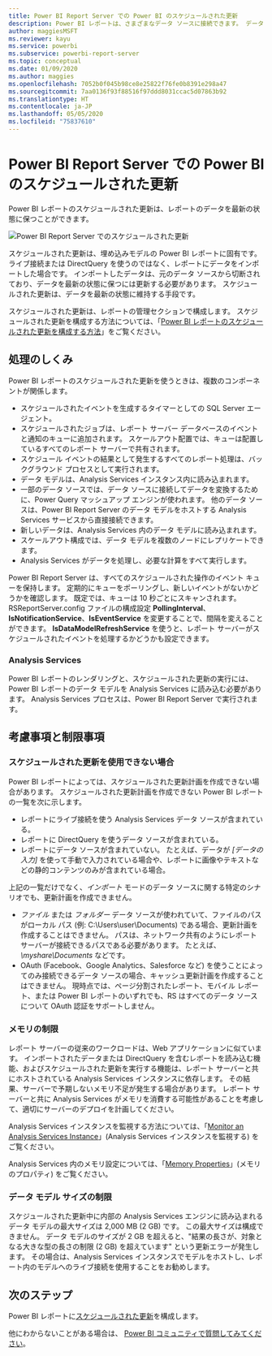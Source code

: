 ```yaml
---
title: Power BI Report Server での Power BI のスケジュールされた更新
description: Power BI レポートは、さまざまなデータ ソースに接続できます。 データの使い方に応じて、異なるデータ ソースを利用できます。
author: maggiesMSFT
ms.reviewer: kayu
ms.service: powerbi
ms.subservice: powerbi-report-server
ms.topic: conceptual
ms.date: 01/09/2020
ms.author: maggies
ms.openlocfilehash: 7052b0f045b98ce8e25822f76fe0b8391e298a47
ms.sourcegitcommit: 7aa0136f93f88516f97ddd8031ccac5d07863b92
ms.translationtype: HT
ms.contentlocale: ja-JP
ms.lasthandoff: 05/05/2020
ms.locfileid: "75837610"
---
```

# <a name="power-bi-report-scheduled-refresh-in-power-bi-report-server"></a>Power BI Report Server での Power BI のスケジュールされた更新
Power BI レポートのスケジュールされた更新は、レポートのデータを最新の状態に保つことができます。

![Power BI Report Server でのスケジュールされた更新](media/scheduled-refresh/scheduled-refresh-success.png)

スケジュールされた更新は、埋め込みモデルの Power BI レポートに固有です。 ライブ接続または DirectQuery を使うのではなく、レポートにデータをインポートした場合です。 インポートしたデータは、元のデータ ソースから切断されており、データを最新の状態に保つには更新する必要があります。 スケジュールされた更新は、データを最新の状態に維持する手段です。

スケジュールされた更新は、レポートの管理セクションで構成します。 スケジュールされた更新を構成する方法については、「[Power BI レポートのスケジュールされた更新を構成する方法](configure-scheduled-refresh.md)」をご覧ください。

## <a name="how-this-works"></a>処理のしくみ
Power BI レポートのスケジュールされた更新を使うときは、複数のコンポーネントが関係します。

* スケジュールされたイベントを生成するタイマーとしての SQL Server エージェント。
* スケジュールされたジョブは、レポート サーバー データベースのイベントと通知のキューに追加されます。 スケールアウト配置では、キューは配置しているすべてのレポート サーバーで共有されます。
* スケジュール イベントの結果として発生するすべてのレポート処理は、バックグラウンド プロセスとして実行されます。
* データ モデルは、Analysis Services インスタンス内に読み込まれます。
* 一部のデータ ソースでは、データ ソースに接続してデータを変換するために、Power Query マッシュアップ エンジンが使われます。 他のデータ ソースは、Power BI Report Server のデータ モデルをホストする Analysis Services サービスから直接接続できます。
* 新しいデータは、Analysis Services 内のデータ モデルに読み込まれます。
* スケールアウト構成では、データ モデルを複数のノードにレプリケートできます。
* Analysis Services がデータを処理し、必要な計算をすべて実行します。

Power BI Report Server は、すべてのスケジュールされた操作のイベント キューを保持します。 定期的にキューをポーリングし、新しいイベントがないかどうかを確認します。 既定では、キューは 10 秒ごとにスキャンされます。 RSReportServer.config ファイルの構成設定 **PollingInterval**、**IsNotificationService**、**IsEventService** を変更することで、間隔を変えることができます。 **IsDataModelRefreshService** を使うと、レポート サーバーがスケジュールされたイベントを処理するかどうかも設定できます。

### <a name="analysis-services"></a>Analysis Services
Power BI レポートのレンダリングと、スケジュールされた更新の実行には、Power BI レポートのデータ モデルを Analysis Services に読み込む必要があります。 Analysis Services プロセスは、Power BI Report Server で実行されます。

## <a name="considerations-and-limitations"></a>考慮事項と制限事項
### <a name="when-scheduled-refresh-cant-be-used"></a>スケジュールされた更新を使用できない場合
Power BI レポートによっては、スケジュールされた更新計画を作成できない場合があります。 スケジュールされた更新計画を作成できない Power BI レポートの一覧を次に示します。

* レポートにライブ接続を使う Analysis Services データ ソースが含まれている。
* レポートに DirectQuery を使うデータ ソースが含まれている。
* レポートにデータ ソースが含まれていない。 たとえば、データが *[データの入力]* を使って手動で入力されている場合や、レポートに画像やテキストなどの静的コンテンツのみが含まれている場合。

上記の一覧だけでなく、*インポート* モードのデータ ソースに関する特定のシナリオでも、更新計画を作成できません。

* *ファイル* または *フォルダー* データ ソースが使われていて、ファイルのパスがローカル パス (例: C:\Users\user\Documents) である場合、更新計画を作成することはできません。 パスは、ネットワーク共有のようにレポート サーバーが接続できるパスである必要があります。 たとえば、 *\\myshare\Documents* などです。
* OAuth (Facebook、Google Analytics、Salesforce など) を使うことによってのみ接続できるデータ ソースの場合、キャッシュ更新計画を作成することはできません。 現時点では、ページ分割されたレポート、モバイル レポート、または Power BI レポートのいずれでも、RS はすべてのデータ ソースについて OAuth 認証をサポートしません。

### <a name="memory-limits"></a>メモリの制限
レポート サーバーの従来のワークロードは、Web アプリケーションに似ています。 インポートされたデータまたは DirectQuery を含むレポートを読み込む機能、およびスケジュールされた更新を実行する機能は、レポート サーバーと共にホストされている Analysis Services インスタンスに依存します。 その結果、サーバーで予期しないメモリ不足が発生する場合があります。 レポート サーバーと共に Analysis Services がメモリを消費する可能性があることを考慮して、適切にサーバーのデプロイを計画してください。

Analysis Services インスタンスを監視する方法については、「[Monitor an Analysis Services Instance](https://docs.microsoft.com/sql/analysis-services/instances/monitor-an-analysis-services-instance)」(Analysis Services インスタンスを監視する) をご覧ください。

Analysis Services 内のメモリ設定については、「[Memory Properties](https://docs.microsoft.com/sql/analysis-services/server-properties/memory-properties)」(メモリのプロパティ) をご覧ください。

### <a name="data-model-size-limit"></a>データ モデル サイズの制限
スケジュールされた更新中に内部の Analysis Services エンジンに読み込まれるデータ モデルの最大サイズは 2,000 MB (2 GB) です。 この最大サイズは構成できません。 データ モデルのサイズが 2 GB を超えると、"結果の長さが、対象となる大きな型の長さの制限 (2 GB) を超えています" という更新エラーが発生します。 その場合は、Analysis Services インスタンスでモデルをホストし、レポート内のモデルへのライブ接続を使用することをお勧めします。

## <a name="next-steps"></a>次のステップ
Power BI レポートに[スケジュールされた更新](configure-scheduled-refresh.md)を構成します。

他にわからないことがある場合は、 [Power BI コミュニティで質問してみてください](https://community.powerbi.com/)。
